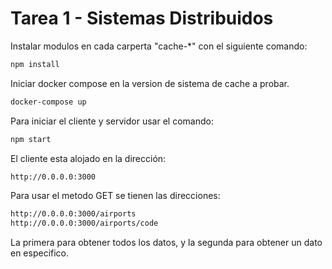 # Tarea 1 - Sistemas Distribuidos
Instalar modulos en cada carperta "cache-*" con el siguiente comando:
```sh
npm install
```

Iniciar docker compose en la version de sistema de cache a probar.
```sh
docker-compose up
```

Para iniciar el cliente y servidor usar el comando:
```sh
npm start
```

El cliente esta alojado en la dirección:
```sh
http://0.0.0.0:3000
```

Para usar el metodo GET se tienen las direcciones:
```sh
http://0.0.0.0:3000/airports
http://0.0.0.0:3000/airports/code
```

La primera para obtener todos los datos, y la segunda para obtener un dato en especifico.

